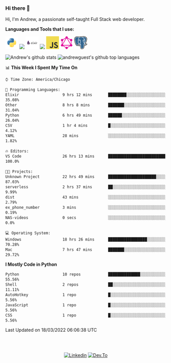 ### Hi there 👋

Hi, I'm Andrew, a passionate self-taught Full Stack web developer.

**Languages and Tools that I use:**  

<code><img height="40" src="https://raw.githubusercontent.com/github/explore/80688e429a7d4ef2fca1e82350fe8e3517d3494d/topics/python/python.png"></code>
<code><img height="40" src="https://fastapi.tiangolo.com/img/logo-margin/logo-teal.png"></code>
<code><img height="40" src="https://raw.githubusercontent.com/github/explore/d106aa3f6fa091ab80ab5c8cf0d931baff3caaea/topics/elixir/elixir.png"></code>
<code><img height="40" src="https://img.stackshare.io/service/3262/-s9uoLIN.png"></code>
<code><img height="40" src="https://raw.githubusercontent.com/github/explore/80688e429a7d4ef2fca1e82350fe8e3517d3494d/topics/javascript/javascript.png"></code>
<code><img height="40" src="https://raw.githubusercontent.com/github/explore/5c058a388828bb5fde0bcafd4bc867b5bb3f26f3/topics/graphql/graphql.png"></code>
<code><img height="40" src="https://raw.githubusercontent.com/github/explore/80688e429a7d4ef2fca1e82350fe8e3517d3494d/topics/postgresql/postgresql.png"></code>

![Andrew's github stats](https://github-readme-stats.vercel.app/api?username=andrewguest&show_icons=true&theme=vue-dark&count_private=true)
<img height="180em" src="https://github-readme-stats.vercel.app/api/top-langs/?username=andrewguest&theme=vue-dark&layout=compact" alt="andrewguest's github top languages" />

<!--START_SECTION:waka-->
📊 **This Week I Spent My Time On** 

```text
⌚︎ Time Zone: America/Chicago

💬 Programming Languages: 
Elixir                   9 hrs 12 mins       ████████░░░░░░░░░░░░░░░░░   35.08% 
Other                    8 hrs 8 mins        ███████░░░░░░░░░░░░░░░░░░   31.04% 
Python                   6 hrs 49 mins       ██████░░░░░░░░░░░░░░░░░░░   26.04% 
CSV                      1 hr 4 mins         █░░░░░░░░░░░░░░░░░░░░░░░░   4.12% 
YAML                     28 mins             ░░░░░░░░░░░░░░░░░░░░░░░░░   1.82%

🔥 Editors: 
VS Code                  26 hrs 13 mins      █████████████████████████   100.0%

🐱‍💻 Projects: 
Unknown Project          22 hrs 49 mins      █████████████████████░░░░   87.03% 
serverless               2 hrs 37 mins       ██░░░░░░░░░░░░░░░░░░░░░░░   9.99% 
dist                     43 mins             ░░░░░░░░░░░░░░░░░░░░░░░░░   2.79% 
ex_phone_number          3 mins              ░░░░░░░░░░░░░░░░░░░░░░░░░   0.19% 
NAS-videos               0 secs              ░░░░░░░░░░░░░░░░░░░░░░░░░   0.0%

💻 Operating System: 
Windows                  18 hrs 26 mins      █████████████████░░░░░░░░   70.28% 
Mac                      7 hrs 47 mins       ███████░░░░░░░░░░░░░░░░░░   29.72%

```

**I Mostly Code in Python** 

```text
Python                   10 repos            ██████████████░░░░░░░░░░░   55.56% 
Shell                    2 repos             ██░░░░░░░░░░░░░░░░░░░░░░░   11.11% 
AutoHotkey               1 repo              █░░░░░░░░░░░░░░░░░░░░░░░░   5.56% 
JavaScript               1 repo              █░░░░░░░░░░░░░░░░░░░░░░░░   5.56% 
CSS                      1 repo              █░░░░░░░░░░░░░░░░░░░░░░░░   5.56%

```



 Last Updated on 18/03/2022 06:06:38 UTC
<!--END_SECTION:waka-->

<br><br>
<p align="center">
   <a href="https://www.linkedin.com/in/andrew-guest-a891759a" target="_blank"><img src="https://img.shields.io/badge/LinkedIn-0077B5?style=for-the-badge&logo=linkedin&logoColor=white" alt="Linkedin"></a>
  <a href="https://dev.to/aguest" target="_blank"><img src="https://img.shields.io/badge/Dev.to-0A0A0A?style=for-the-badge&logo=dev%2Eto&logoColor=white" alt="Dev.To"></a>
</p>
